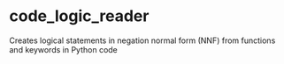 # code_logic_reader
Creates logical statements in negation normal form (NNF) from functions and keywords in Python code
